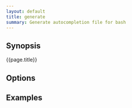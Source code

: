 ```yaml
---
layout: default
title: generate 
summary: Generate autocompletion file for bash
---
```




## Synopsis

{{page.title}}

## Options

## Examples
